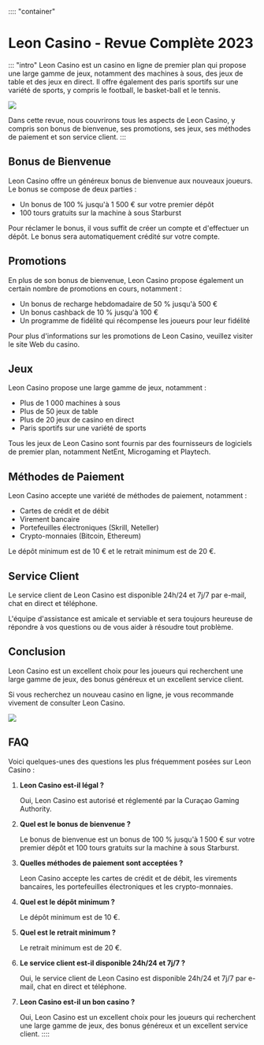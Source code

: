:::: \"container\"
# Leon Casino - Revue Complète 2023

::: \"intro\"
Leon Casino est un casino en ligne de premier plan qui propose une large
gamme de jeux, notamment des machines à sous, des jeux de table et des
jeux en direct. Il offre également des paris sportifs sur une variété de
sports, y compris le football, le basket-ball et le tennis.

[![](https://i.imgur.com/JJwkDm3.png)](https://traff.sbs/frcas)

Dans cette revue, nous couvrirons tous les aspects de Leon Casino, y
compris son bonus de bienvenue, ses promotions, ses jeux, ses méthodes
de paiement et son service client.
:::

## Bonus de Bienvenue

Leon Casino offre un généreux bonus de bienvenue aux nouveaux joueurs.
Le bonus se compose de deux parties :

-   Un bonus de 100 % jusqu\'à 1 500 € sur votre premier dépôt
-   100 tours gratuits sur la machine à sous Starburst

Pour réclamer le bonus, il vous suffit de créer un compte et
d\'effectuer un dépôt. Le bonus sera automatiquement crédité sur votre
compte.

## Promotions

En plus de son bonus de bienvenue, Leon Casino propose également un
certain nombre de promotions en cours, notamment :

-   Un bonus de recharge hebdomadaire de 50 % jusqu\'à 500 €
-   Un bonus cashback de 10 % jusqu\'à 100 €
-   Un programme de fidélité qui récompense les joueurs pour leur
    fidélité

Pour plus d\'informations sur les promotions de Leon Casino, veuillez
visiter le site Web du casino.

## Jeux

Leon Casino propose une large gamme de jeux, notamment :

-   Plus de 1 000 machines à sous
-   Plus de 50 jeux de table
-   Plus de 20 jeux de casino en direct
-   Paris sportifs sur une variété de sports

Tous les jeux de Leon Casino sont fournis par des fournisseurs de
logiciels de premier plan, notamment NetEnt, Microgaming et Playtech.

## Méthodes de Paiement

Leon Casino accepte une variété de méthodes de paiement, notamment :

-   Cartes de crédit et de débit
-   Virement bancaire
-   Portefeuilles électroniques (Skrill, Neteller)
-   Crypto-monnaies (Bitcoin, Ethereum)

Le dépôt minimum est de 10 € et le retrait minimum est de 20 €.

## Service Client

Le service client de Leon Casino est disponible 24h/24 et 7j/7 par
e-mail, chat en direct et téléphone.

L\'équipe d\'assistance est amicale et serviable et sera toujours
heureuse de répondre à vos questions ou de vous aider à résoudre tout
problème.

## Conclusion

Leon Casino est un excellent choix pour les joueurs qui recherchent une
large gamme de jeux, des bonus généreux et un excellent service client.

Si vous recherchez un nouveau casino en ligne, je vous recommande
vivement de consulter Leon Casino.

[![](\%22https://i.imgur.com/JJwkDm3.png\%22)](\%22https://traff.sbs/frcas\%22)

## FAQ

Voici quelques-unes des questions les plus fréquemment posées sur Leon
Casino :

1.  **Leon Casino est-il légal ?**

    Oui, Leon Casino est autorisé et réglementé par la Curaçao Gaming
    Authority.

2.  **Quel est le bonus de bienvenue ?**

    Le bonus de bienvenue est un bonus de 100 % jusqu\'à 1 500 € sur
    votre premier dépôt et 100 tours gratuits sur la machine à sous
    Starburst.

3.  **Quelles méthodes de paiement sont acceptées ?**

    Leon Casino accepte les cartes de crédit et de débit, les virements
    bancaires, les portefeuilles électroniques et les crypto-monnaies.

4.  **Quel est le dépôt minimum ?**

    Le dépôt minimum est de 10 €.

5.  **Quel est le retrait minimum ?**

    Le retrait minimum est de 20 €.

6.  **Le service client est-il disponible 24h/24 et 7j/7 ?**

    Oui, le service client de Leon Casino est disponible 24h/24 et 7j/7
    par e-mail, chat en direct et téléphone.

7.  **Leon Casino est-il un bon casino ?**

    Oui, Leon Casino est un excellent choix pour les joueurs qui
    recherchent une large gamme de jeux, des bonus généreux et un
    excellent service client.
::::

